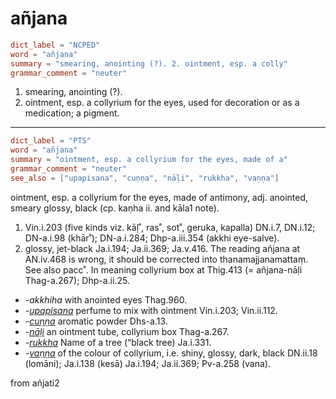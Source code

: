 # añjana

``` toml
dict_label = "NCPED"
word = "añjana"
summary = "smearing, anointing (?). 2. ointment, esp. a colly"
grammar_comment = "neuter"
```

1. smearing, anointing (?).
2. ointment, esp. a collyrium for the eyes, used for decoration or as a medication; a pigment.

--------------------

``` toml
dict_label = "PTS"
word = "añjana"
summary = "ointment, esp. a collyrium for the eyes, made of a"
grammar_comment = "neuter"
see_also = ["upapisana", "cuṇṇa", "nāḷi", "rukkha", "vaṇṇa"]
```

ointment, esp. a collyrium for the eyes, made of antimony, adj. anointed, smeary glossy, black (cp. kaṇha ii. and kāla1 note).

1. Vin.i.203 (five kinds viz. kāḷ˚, ras˚, sot˚, geruka, kapalla) DN.i.7, DN.i.12; DN\-a.i.98 (khār˚); DN\-a.i.284; Dhp\-a.iii.354 (akkhi eye\-salve).
2. glossy, jet\-black Ja.i.194; Ja.ii.369; Ja.v.416. The reading añjana at AN.iv.468 is wrong, it should be corrected into thanamajjanamattaṃ. See also pacc˚. In meaning collyrium box at Thig.413 (= añjana\-nāḷi Thag\-a.267); Dhp\-a.ii.25.

* *\-akkhiha* with anointed eyes Thag.960.
* *\-[upapisana](upapisana.md)* perfume to mix with ointment Vin.i.203; Vin.ii.112.
* *\-[cuṇṇa](cuṇṇa.md)* aromatic powder Dhs\-a.13.
* *\-[nāḷi](nāḷi.md)* an ointment tube, collyrium box Thag\-a.267.
* *\-[rukkha](rukkha.md)* Name of a tree (“black tree) Ja.i.331.
* *\-[vaṇṇa](vaṇṇa.md)* of the colour of collyrium, i.e. shiny, glossy, dark, black DN.ii.18 (lomāni); Ja.i.138 (kesā) Ja.i.194; Ja.ii.369; Pv\-a.258 (vana).

from añjati2

